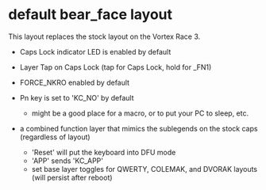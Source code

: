# default bear_face layout

This layout replaces the stock layout on the Vortex Race 3.

- Caps Lock indicator LED is enabled by default
- Layer Tap on Caps Lock (tap for Caps Lock, hold for _FN1)
- FORCE_NKRO enabled by default

- Pn key is set to 'KC_NO' by default
    * might be a good place for a macro, or to put your PC to sleep, etc.

- a combined function layer that mimics the sublegends on the stock caps (regardless of layout)
    * 'Reset' will put the keyboard into DFU mode
    * 'APP' sends 'KC_APP'
    * set base layer toggles for QWERTY, COLEMAK, and DVORAK layouts (will persist after reboot)
